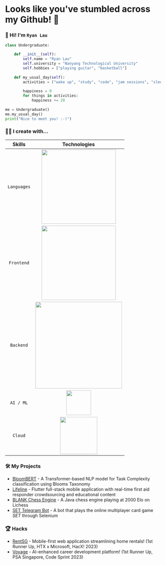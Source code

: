 # Looks like you've stumbled across my Github! :eyes:

### 👋 Hi! I'm `Ryan Lau`

```python
class Undergraduate:

    def __init__(self):
        self.name = "Ryan Lau"
        self.university = "Nanyang Technological University"
        self.hobbies = ["playing guitar", "basketball"]
    
    def my_usual_day(self):
        activities = ("wake up", "study", "code", "jam sessions", "sleep")
        
        happiness = 0
        for things in activities:
            happiness += 20
          
me = Undergraduate()
me.my_usual_day()
print("Nice to meet you! :-)")
```

### 👨‍💻 I create with...
|   Skills    |                                                       Technologies                                                       |
|:-----------:|:------------------------------------------------------------------------------------------------------------------------:|
| `Languages` |                     <img width="240px" src="https://skillicons.dev/icons?i=java,python,ts,js,cpp,dart" />                |
| `Frontend`  |            <img width="240px" src="https://skillicons.dev/icons?i=react,nextjs,redux,materialui,tailwind,flutter" />     |
|  `Backend`  |        <img width="280px" src="https://skillicons.dev/icons?i=git,docker,flask,fastapi,firebase,mysql,postgres" />       |
|  `AI / ML`  |                           <img width="80px" src="https://skillicons.dev/icons?i=pytorch,tensorflow" />                   |
|   `Cloud`   |                           <img width="120px" src="https://skillicons.dev/icons?i=azure,gcp,heroku" />                    |


### 🛠️ My Projects
* [BloomBERT](https://github.com/RyanLauQF/BloomBERT) - A Transformer-based NLP model for Task Complexity classification using Blooms Taxonomy
* [Lifeline](https://github.com/ackselz/Lifeline) - Flutter full-stack mobile application with real-time first aid responder crowdsourcing and educational content
* [BLANK Chess Engine](https://github.com/RyanLauQF/BLANK-Chess) - A Java chess engine playing at 2000 Elo on Lichess
* [SET Telegram Bot](https://github.com/RyanLauQF/set-with-friends-bot) - A bot that plays the online multiplayer card game _SET_ through Selenium

### 🏆 Hacks
* [RentSG](https://github.com/RyanLauQF/RentSG) - Mobile-first web application streamlining home rentals! (1st Runner Up, HTX x Microsoft, HacX! 2023)
* [Voyage](https://github.com/ackselz/voyage) - AI-enhanced career development platform! (1st Runner Up, PSA Singapore, Code Sprint 2023)

